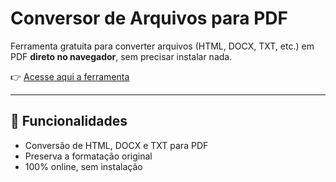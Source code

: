 # Conversor de Arquivos para PDF

Ferramenta gratuita para converter arquivos (HTML, DOCX, TXT, etc.) em PDF **direto no navegador**, sem precisar instalar nada.  

👉 [Acesse aqui a ferramenta](https://fymatsuda.github.io/conversor-images-pdf/)  

---

## 🚀 Funcionalidades
- Conversão de HTML, DOCX e TXT para PDF  
- Preserva a formatação original  
- 100% online, sem instalação  

